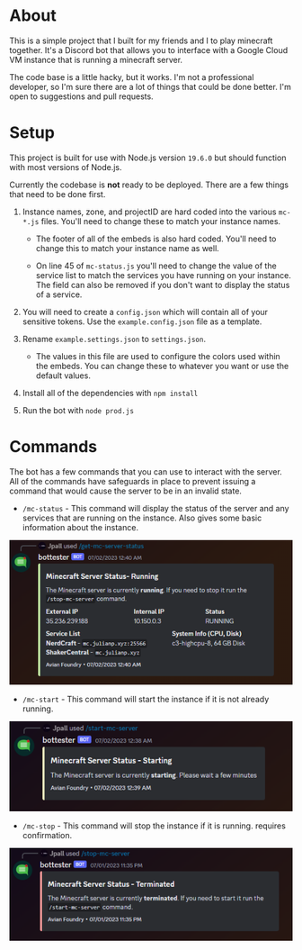 # About

This is a simple project that I built for my friends and I to play minecraft together. It's a Discord bot that allows you to interface with a Google Cloud VM instance that is running a minecraft server. 

The code base is a little hacky, but it works. I'm not a professional developer, so I'm sure there are a lot of things that could be done better. I'm open to suggestions and pull requests.

# Setup

This project is built for use with Node.js version `19.6.0` but should function with most versions of Node.js. 

Currently the codebase is **not** ready to be deployed. There are a few things that need to be done first. 

1. Instance names, zone, and projectID are hard coded into the various `mc-*.js` files. You'll need to change these to match your instance names. 
    - The footer of all of the embeds is also hard coded. You'll need to change this to match your instance name as well.

    - On line 45 of `mc-status.js` you'll need to change the value of the service list to match the services you have running on your instance. The field can also be removed if you don't want to display the status of a service.

1. You will need to create a `config.json` which will contain all of your sensitive tokens. Use the `example.config.json` file as a template.

1. Rename `example.settings.json` to `settings.json`. 
    - The values in this file are used to configure the colors used within the embeds. You can change these to whatever you want or use the default values.

1. Install all of the dependencies with `npm install`

1. Run the bot with `node prod.js`

# Commands

The bot has a few commands that you can use to interact with the server. All of the commands have safeguards in place to prevent issuing a command that would cause the server to be in an invalid state.

- `/mc-status` - This command will display the status of the server and any services that are running on the instance. Also gives some basic information about the instance.

![image-of-status](./images/status-running.png)

- `/mc-start` - This command will start the instance if it is not already running.

![image-of-start](./images/start.png)

- `/mc-stop` - This command will stop the instance if it is running. requires confirmation.

![image-of-stop](./images/stop.png)